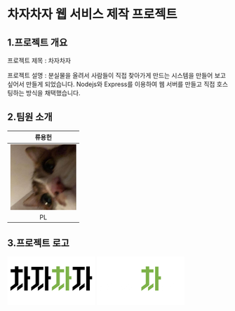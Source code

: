 # 차자차자 웹 서비스 제작 프로젝트

## 1.프로젝트 개요
프로젝트 제목 : 차자차자

프로젝트 설명 : 분실물을 올려서 사람들이 직접 찾아가게 만드는 시스템을 만들어 보고 싶어서 만들게 되었습니다.
Nodejs와 Express를 이용하여 웹 서버를 만들고 직접 호스팅하는 방식을 채택했습니다.

## 2.팀원 소개
| 류용헌 |
|:------:|
| <img src="https://github.com/MiruHeon/Normal-Project/blob/main/193119713.jpeg?raw=true" alt="류용헌" width="150"> |
| PL |

## 3.프로젝트 로고
<img src="https://github.com/MiruHeon/chaja-project/blob/main/CHAJA-logo-black.png?raw=true" alt="CHAJA 로고 블랙" width="200"/>  
<img src="https://github.com/MiruHeon/chaja-project/blob/main/CHAJA-logo-white.png?raw=true" alt="CHAJA 로고 화이트" width="200"/>
